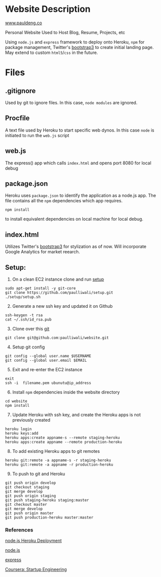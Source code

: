 Website Description
===================
www.pauldeng.co

Personal Website Used to Host Blog, Resume, Projects, etc

Using `node.js` and `express` framework to deploy onto Heroku, `npm` for package management, Twitter's [bootstrap3](http://getbootstrap.com/) to create initial landing page. May extend to custom `html5`/`css` in the future. 

Files
=====

## .gitignore

Used by git to ignore files.
In this case, `node modules` are ignored.


## Procfile

A text file used by Heroku to start specific web dynos. 
In this case `node` is initiated to run the `web.js` script

## web.js

The express() app which calls `index.html` and opens port 8080 for local debug


## package.json

Heroku uses `package.json` to identify the application as a node.js app. The file contains all the `npm` dependencies which app requires.
```
npm install
```
to install equivalent dependencies on local machine for local debug.

## index.html

Utilizes Twitter's [bootstrap3](getbootstrap.com/getting-started/) for stylization as of now. Will incorporate Google Analytics for market reearch.

## Setup:

1. On a clean EC2 instance clone and run [setup](https://www.github.com/paulliwali/setup)
```
sudo apt-get install -y git-core
git clone https://github.com/paulliwali/setup.git
./setup/setup.sh
```

2. Generate a new ssh key and updated it on Github
```
ssh-keygen -t rsa
cat ~/.ssh/id_rsa.pub
```

3. Clone over this [git](https://www.github.com/paulliwali/website)
```
git clone git@github.com:paulliwali/website.git
```

4. Setup git config
```
git config --global user.name $USERNAME
git config --global user.email $EMAIL
```

5. Exit and re-enter the EC2 instance
```
exit
ssh -i  filename.pem ubunutu@ip_address
```

6. Install `npm` dependencies inside the website directory
```
cd website
npm install
```

7. Update Heroku with ssh key, and create the Heroku apps is not previously created
```
heroku login
heroku keys:add
heroku apps:create appname-s --remote staging-heroku
heroku apps:create appname --remote production-heroku
```

8. To add existing Heroku apps to git remotes
```
heroku git:remote -a appname-s -r staging-heroku
heroku git:remote -a appname -r production-heroku
```

9. To push to git and Heroku
```
git push origin develop
git checkout staging
git merge develop
git push origin staging
git push staging-heroku staging:master
git checkout master
git merge develop
git push origin master
git push production-heroku master:master
```

### References
[node.js Heroku Deployment](https://devcenter.heroku.com/articles/nodejs)

[node.js](http://nodejs.org/)

[express](http://expressjs.com/)

[Coursera: Startup Engineering](https://class.coursera.org/startup-001/class/index)


